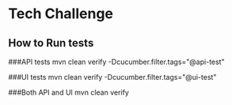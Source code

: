 # Tech Challenge


## How to Run tests

###API tests
mvn clean verify -Dcucumber.filter.tags="@api-test"

###UI tests
mvn clean verify -Dcucumber.filter.tags="@ui-test"

###Both API and UI
mvn clean verify